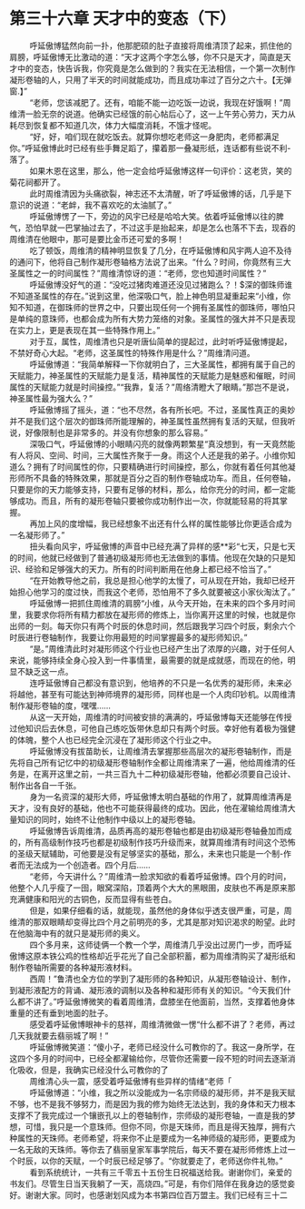 <h1>第三十六章 天才中的变态（下）</h1>
<div id="content">&nbsp&nbsp&nbsp&nbsp&nbsp&nbsp&nbsp&nbsp
 呼延傲博猛然向前一扑，他那肥硕的肚子直接将周维清顶了起来，抓住他的肩膀，呼延傲博无比激动的道：“天才这两个字怎么够，你不只是天才，简直是天才中的变态，快告诉我，你究竟是怎么做到的？我实在无法相信，一个第一次制作凝形卷轴的人，只用了半天的时间就能成功，而且成功率过了百分之六十。【无弹窗.】”
 <br/>&nbsp&nbsp&nbsp&nbsp&nbsp&nbsp&nbsp&nbsp
 “老师，您该减肥了。还有，咱能不能一边吃饭一边说，我现在好饿啊！”周维清一脸无奈的说道。他确实已经饿的前心帖后心了，这一上午劳心劳力，天力从耗尽到恢复都不知道几次，体力大幅度消耗，不饿才怪呢。
 <br/>&nbsp&nbsp&nbsp&nbsp&nbsp&nbsp&nbsp&nbsp
 “好，好，咱们现在就吃饭去。就算你想吃老师这一身肥肉，老师都满足你。”呼延傲博此时已经有些手舞足蹈了，攥着那一叠凝形纸，连话都有些说不利-落了。
 <br/>&nbsp&nbsp&nbsp&nbsp&nbsp&nbsp&nbsp&nbsp
 如果木恩在这里，那么，他一定会给呼延傲博这样一句评价：这老货，笑的菊花祠都开了。
 <br/>&nbsp&nbsp&nbsp&nbsp&nbsp&nbsp&nbsp&nbsp
 此时周维清因为头痛欲裂，神志还不太清醒，听了呼延傲博的话，几乎是下意识的说道：“老衅，我不喜欢吃的太油腻了。”
 <br/>&nbsp&nbsp&nbsp&nbsp&nbsp&nbsp&nbsp&nbsp
 呼延傲博愣了一下，旁边的风宇已经是哈哈大笑。依着呼延傲博以往的脾气，恐怕早就一巴掌抽过去了，不过这手是抬起来，却是怎么也落不下去，现吞的周维清在他眼中，那可是要比金币还可爱的多啊！
 <br/>&nbsp&nbsp&nbsp&nbsp&nbsp&nbsp&nbsp&nbsp
 吃了顿饭，周维清的精神明显恢复了几分，在呼延傲博和风宇两人迫不及待的通问下，他将自己制作凝形卷轴格方法说了出来。“什么？时间，你竟然有三大圣属性之一的时间属性？”周维清惊讶的道：“老师，您也知道时间属性？”
 <br/>&nbsp&nbsp&nbsp&nbsp&nbsp&nbsp&nbsp&nbsp
 呼延傲博没好气的道：“没吃过猪肉难道还没见过猪跑么？！$深的御珠师谁不知道圣属性的存在。”说到这里，他深吸口气，脸上神色明显凝重起来“小维，你知不知道，在御珠师的世界之中，只要出现任何一个拥有圣属性的御珠师，哪怕只是单纯的意珠师，也都会成为所有大势力笼络的对象。圣属性的强大并不只是表现在实力上，更是表现在其一些特殊作用上。”
 <br/>&nbsp&nbsp&nbsp&nbsp&nbsp&nbsp&nbsp&nbsp
 对于互，属性，周维清也只是听唐仙简单的提起过，此时听呼延傲博提起，不禁好奇心大起。“老师，这圣属性的特殊作用是什么？”周维清问道。
 <br/>&nbsp&nbsp&nbsp&nbsp&nbsp&nbsp&nbsp&nbsp
 呼延傲博道：“我简单解释一下你就明白了，三大圣属性，都拥有属于自己的天赋能力，神圣属性的天赋能力是复活，精神属性的天赋能力是魅惑和催眠，时间属性的天赋能力就是时间操控。”“我靠，复活？”周络清瞪大了眼睛。”那岂不是说，神圣属性最为强大么？”
 <br/>&nbsp&nbsp&nbsp&nbsp&nbsp&nbsp&nbsp&nbsp
 呼延傲博摇了摇头，道：“也不尽然，各有所长吧。不过，圣属性真正的奥妙并不是我们这个层次的御珠师所能理解的，神圣属性虽然拥有复活的天赋，但我听说，好像限制也是非常多的。并没有你想象的那么容易。”
 <br/>&nbsp&nbsp&nbsp&nbsp&nbsp&nbsp&nbsp&nbsp
 深吸口气，呼延傲博的小眼睛闪亮的就像两颗繁星“真没想到，有一天竟然能有人将风、空间、时间，三大属性齐聚于一身。雨这个人还是我的弟子。小维你知道么？拥有了时间属性的你，只要精确进行时间操控，那么，你就有着任何其他凝形师所不具备的特殊效果，那就是百分之百的制作卷轴成功车。而且，任何卷轴，只要是你的天力能够支持，只要有足够的材料，那么，给你充分的时间，都一定能够成功。而且，所有的凝形卷轴只要被你成功制作出一次，你就能轻易的将其掌握。
 <br/>&nbsp&nbsp&nbsp&nbsp&nbsp&nbsp&nbsp&nbsp
 再加上风的度增幅，我已经想象不出还有什么样的属性能够比你更适合成为一名凝形师了。”
 <br/>&nbsp&nbsp&nbsp&nbsp&nbsp&nbsp&nbsp&nbsp
 扭头看向风宇，呼延傲博的声音中已经充满了异样的感**彩“七天，只是七天的时间，他就已经做到了普通初级凝形师也无法做到的事情。他现在欠缺的只是知识、经验和足够强大的天力。所有的时间判断用在他身上都已经不恰当了。”
 <br/>&nbsp&nbsp&nbsp&nbsp&nbsp&nbsp&nbsp&nbsp
 “在开始教导他之前，我总是担心他学的太慢了，可从现在开始，我却已经开始担心他学习的度过快，而我这个老师，恐怕用不了多久就要被这小家伙淘汰了。”
 <br/>&nbsp&nbsp&nbsp&nbsp&nbsp&nbsp&nbsp&nbsp
 呼延傲博一把抓住周维清的肩膀“小维，从今天开始，在未来的四个多月时间里，我要求你将所有精力都放在凝形师的修炼上，当你离开这里的时候，也就是你出师的一刻。每天你只有两个时辰的休息时间，然后跟我学习四个时辰，剩余六个时辰进行卷轴制作，我要让你用最短的时间掌握最多的凝形师知识。”
 <br/>&nbsp&nbsp&nbsp&nbsp&nbsp&nbsp&nbsp&nbsp
 “是。”周维清此时对凝形师这个行业也已经产生出了浓厚的兴趣，对于任何人来说，能够持续全身心投入到一件事情里，最需要的就是成就感，而现在的他，明显不缺乏这一点。
 <br/>&nbsp&nbsp&nbsp&nbsp&nbsp&nbsp&nbsp&nbsp
 连呼延傲博自己都没有意识到，他培养的不只是一名优秀的凝形师，未来必将越他，甚至有可能达到神师境界的凝形师，同样也是一个人肉印钞机。以周维清制作凝形卷轴的度，嘿嘿……
 <br/>&nbsp&nbsp&nbsp&nbsp&nbsp&nbsp&nbsp&nbsp
 从这一天开始，周维清的时间被安排的满满的，呼延傲博每天还能够在传授过他知识后去休息，可他自己练吃饭带休息却只有两个时辰。幸好他有着极为强健的体魄，整个人也已经完全沉浸在了凝形师这个行业之中。
 <br/>&nbsp&nbsp&nbsp&nbsp&nbsp&nbsp&nbsp&nbsp
 呼延傲博没有拔苗助长，让周维清去掌握那些高层次的凝形卷轴制作，而是先将自己所有记忆中的初级凝形卷轴制作全都让周维清来了一遍，他给周维清的任务是，在离开这里之前，一共三百九十二种初级凝形卷轴，他都必须要自己设计、制作出各自一千张。
 <br/>&nbsp&nbsp&nbsp&nbsp&nbsp&nbsp&nbsp&nbsp
 身为一名资深的凝形大师，呼延傲博太明白基础的作用了，就算周维清再是天才，没有良好的基础，他也不可能获得最终的成功。因此，他在濯输给周维清大量知识的同时，始终不让他制作中级以上的凝形卷轴。
 <br/>&nbsp&nbsp&nbsp&nbsp&nbsp&nbsp&nbsp&nbsp
 呼延傲博告诉周维清，品质再高的凝形卷轴也都是由初级凝形卷轴叠加而成的，所有高级制作技巧也都是初级制作技巧升级而来，就算周维清有时间这个恐怖的圣级天赋辅助，可他要是没有足够坚实的基础，那么，未来也只能是一个制-作者而无法成为一个创造者。四个月后……
 <br/>&nbsp&nbsp&nbsp&nbsp&nbsp&nbsp&nbsp&nbsp
 “老师，今天讲什么？”周维清一脸求知欲的看着呼延傲博。四个月的时间，他整个人几乎瘦了一囹，眼窝深陷，顶着两个大大的黑眼圉，皮肤也不再是原来那充满健康和阳光的古铜色，反而显得有些苍白。
 <br/>&nbsp&nbsp&nbsp&nbsp&nbsp&nbsp&nbsp&nbsp
 但是，如果仔细看的话，就能现，虽然他的身体似乎透支很严重，可是，周维清的那双眼睛却变得比四个月之前明亮的多，尤其是那对知识渴求的盼望。此时在他脑海中有的就只是凝形师的奥义。
 <br/>&nbsp&nbsp&nbsp&nbsp&nbsp&nbsp&nbsp&nbsp
 四个多月来，这师徒俩一个教一个学，周维清几乎没出过房门一步，而呼延傲博这原本铁公鸡的性格却近乎花光了自己全部积蓄，都为周维清购买了凝形纸和制作卷轴所需要的各种凝形液材料。
 <br/>&nbsp&nbsp&nbsp&nbsp&nbsp&nbsp&nbsp&nbsp
 西周！”鲁清也全方位的学到了凝形师的各种知识，从凝形卷轴设计、制作，到凝形液配方的背诵、凝形液的调制以及各种和凝形师有关的知识。“今天我们什么都不讲了。”呼延傲博微笑的看着周维清，盘膝坐在他面前，当然，支撑着他身体重量的还有垂到地面的肚子。
 <br/>&nbsp&nbsp&nbsp&nbsp&nbsp&nbsp&nbsp&nbsp
 感受着呼延傲博眼神卡的慈祥，周维清微做一愣“什么都不讲了？老师，再过几天我就要去翡丽城了啊！”
 <br/>&nbsp&nbsp&nbsp&nbsp&nbsp&nbsp&nbsp&nbsp
 呼延傲博微笑道：“傻小子，老师已经没什么可教你的了。我这一身所学，在这四个多月的时间中，已经全都濯输给你，尽管你还需要一段不短的时间去逐渐消化吸收，但是，我确实已经没什么可教你的了
 <br/>&nbsp&nbsp&nbsp&nbsp&nbsp&nbsp&nbsp&nbsp
 周维清心头一震，感受着呼延傲博有些异样的情绪“老师「
 <br/>&nbsp&nbsp&nbsp&nbsp&nbsp&nbsp&nbsp&nbsp
 呼延傲博道：“小维，我之所以没能成为一名宗师级的凝形师，并不是我天赋不够，也不是我不够努力，而是因为我的修为始终无法达到，我的身体和天力根本支撑不了我完成过一个镶嵌孔以上的卷轴制作，宗师级的凝形卷轴，一直是我的梦想，可惜，我只是一个意珠师。但你不同，你是天珠师，而且是得天独厚，拥有六种属性的天珠师。老师希望，将来你不止是要成为一名神师级的凝形师，更要成为一名无敌的天珠师。等你去了翡丽皇家军事学院后，每天不要在凝形师修炼上过一个时辰，以你的天赋，一个时辰已经足够了。“你就要走了，老师送你件礼物。”
 <br/>&nbsp&nbsp&nbsp&nbsp&nbsp&nbsp&nbsp&nbsp
 看到系统统计，一共有三千零五十五份生日祝福送给我。谢谢你们，亲爱的书友们。尽管生日当天我躺了一天，高烧四。”可是，有你们陪伴在我身边的感觉妾好。谢谢大家。同时，也感谢划风成为本书第四位百万盟主。我们已经有三十二
 <br/>&nbsp&nbsp&nbsp&nbsp&nbsp&nbsp&nbsp&nbsp
 <br/>&nbsp&nbsp&nbsp&nbsp&nbsp&nbsp&nbsp&nbsp
</div>
